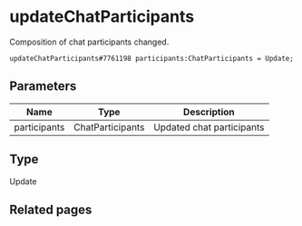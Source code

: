 # updateChatParticipants
Composition of chat participants changed.

```
updateChatParticipants#7761198 participants:ChatParticipants = Update;
```

## Parameters
| Name | Type | Description |
| ---- | :----: | ----------- |
| participants | ChatParticipants | Updated chat participants |


## Type
Update

## Related pages
